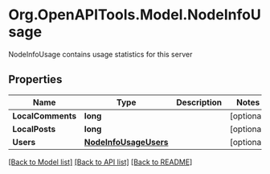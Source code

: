 # Org.OpenAPITools.Model.NodeInfoUsage
NodeInfoUsage contains usage statistics for this server

## Properties

Name | Type | Description | Notes
------------ | ------------- | ------------- | -------------
**LocalComments** | **long** |  | [optional] 
**LocalPosts** | **long** |  | [optional] 
**Users** | [**NodeInfoUsageUsers**](NodeInfoUsageUsers.md) |  | [optional] 

[[Back to Model list]](../README.md#documentation-for-models) [[Back to API list]](../README.md#documentation-for-api-endpoints) [[Back to README]](../README.md)

